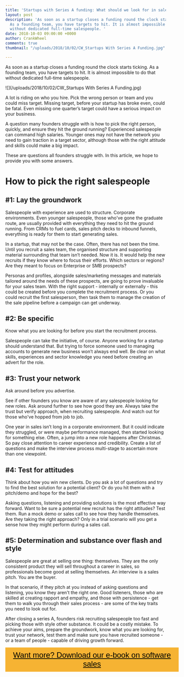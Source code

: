 ```yaml
---
title: 'Startups with Series A funding: What should we look for in salespeople?'
layout: post
description: 'As soon as a startup closes a funding round the clock starts ticking.
  As a founding team, you have targets to hit. It is almost impossible to do that
  without dedicated full-time salespeople. '
date: 2018-10-03 09:00:00 +0000
author: CrankWheel
comments: true
thumbnail: "/uploads/2018/10/02/CW_Startups With Series A Funding.jpg"

---
```

As soon as a startup closes a funding round the clock starts ticking. As a founding team, you have targets to hit. It is almost impossible to do that without dedicated full-time salespeople. 

![](/uploads/2018/10/02/CW_Startups With Series A Funding.jpg)

A lot is riding on who you hire. Pick the wrong person or team and you could miss target. Missing target, before your startup has broke even, could be fatal. Even missing one quarter’s target could have a serious impact on your business. 

A question many founders struggle with is how to pick the right person, quickly, and ensure they hit the ground running? Experienced salespeople can command high salaries. Younger ones may not have the network you need to gain traction in a target sector, although those with the right attitude and skills could make a big impact. 

These are questions all founders struggle with. In this article, we hope to provide you with some answers. 

# How to pick the right salespeople 

## #1: Lay the groundwork 

Salespeople with experience are used to structure. Corporate environments. Even younger salespeople, those who've gone the graduate route, are usually provided with everything they need to hit the ground running. From CRMs to fuel cards, sales pitch decks to inbound funnels, everything is ready for them to start generating sales. 

In a startup, that may not be the case. Often, there has not been the time. Until you recruit a sales team, the organised structure and supporting material surrounding that team isn’t needed. Now it is. It would help the new recruits if they know where to focus their efforts. Which sectors or regions? Are they meant to focus on Enterprise or SMB prospects? 

Personas and profiles, alongside sales/marketing messages and materials tailored around the needs of these prospects, are going to prove invaluable for your sales team. With the right support - internally or externally - this could be created before you complete the recruitment process. Or you could recruit the first salesperson, then task them to manage the creation of the sale pipeline before a campaign can get underway. 

## #2: Be specific 

Know what you are looking for before you start the recruitment process. 

Salespeople can take the initiative, of course. Anyone working for a startup should understand that. But trying to force someone used to managing accounts to generate new business won’t always end well. Be clear on what skills, experiences and sector knowledge you need before creating an advert for the role. 

## #3: Trust your network

Ask around before you advertise. 

See if other founders you know are aware of any salespeople looking for new roles. Ask around further to see how good they are. Always take the trust but verify approach, when recruiting salespeople. And watch out for those who've hopped from job to job. 

One year in sales isn’t long in a corporate environment. But it could indicate they struggled, or were maybe performance managed, then started looking for something else. Often, a jump into a new role happens after Christmas. So pay close attention to career experience and credibility. Create a list of questions and make the interview process multi-stage to ascertain more than one viewpoint. 

## #4: Test for attitudes 

Think about how you win new clients. Do you ask a lot of questions and try to find the best solution for a potential client? Or do you hit them with a pitch/demo and hope for the best? 

Asking questions, listening and providing solutions is the most effective way forward. Want to be sure a potential new recruit has the right attitudes? Test them. Run a mock demo or sales call to see how they handle themselves. Are they taking the right approach? Only in a trial scenario will you get a sense how they might perform during a sales call. 

## #5: Determination and substance over flash and style 

Salespeople are great at selling one thing: themselves. They are the only consistent product they will sell throughout a career in sales, so professionals become good at selling themselves. An interview is a sales pitch. You are the buyer. 

In that scenario, if they pitch at you instead of asking questions and listening, you know they aren't the right one. Good listeners, those who are skilled at creating rapport and empathy, and those with persistence - get them to walk you through their sales process - are some of the key traits you need to look out for. 

After closing a series A, founders risk recruiting salespeople too fast and picking those with style other substance. It could be a costly mistake. To achieve your aims, prepare the groundwork, know what you are looking for, trust your network, test them and make sure you have recruited someone - or a team of people - capable of driving growth forward. 

<style> .btn-signup { padding-top: 11px !important; border-radius: 0px !important; background-color: #f6b333; text-align: center; padding: 10px 20px !important; border: 0px !important; width: 100%; margin-bottom: 20px; } .btn-signup a { color: black !important; font-family: 'Titillium Web', sans-serif; font-size: 24px !important; font-weight: normal !important; } </style>

<div class="btn-signup"><a style="cursor: pointer;" href="/sign-up-to-download">Want more? Download our e-book on software sales</a></div>